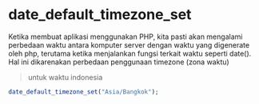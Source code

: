 # date_default_timezone_set

Ketika membuat aplikasi menggunakan PHP, kita pasti akan mengalami perbedaan waktu antara komputer server dengan waktu yang digenerate oleh php, terutama ketika menjalankan fungsi terkait waktu seperti date(). Hal ini dikarenakan perbedaan penggunaan timezone (zona waktu)

> untuk waktu indonesia
```php
date_default_timezone_set("Asia/Bangkok");
```